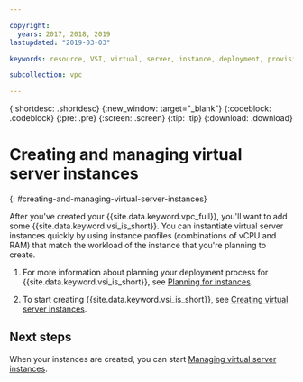 ```yaml
---

copyright:
  years: 2017, 2018, 2019
lastupdated: "2019-03-03"

keywords: resource, VSI, virtual, server, instance, deployment, provisioning, instantiate, managing

subcollection: vpc

---
```


{:shortdesc: .shortdesc}
{:new_window: target="_blank"}
{:codeblock: .codeblock}
{:pre: .pre}
{:screen: .screen}
{:tip: .tip}
{:download: .download}

# Creating and managing virtual server instances
{: #creating-and-managing-virtual-server-instances}

After you've created your {{site.data.keyword.vpc_full}}, you'll want to add some {{site.data.keyword.vsi_is_short}}. You can instantiate virtual server instances quickly by using instance profiles (combinations of vCPU and RAM) that match the workload of the instance that you're planning to create.

1. For more information about planning your deployment process for {{site.data.keyword.vsi_is_short}}, see [Planning for instances](/docs/vsi-is?topic=virtual-servers-is-planning-for-instances). 

2. To start creating {{site.data.keyword.vsi_is_short}}, see [Creating virtual server instances](/docs/vsi-is?topic=virtual-servers-is-creating-virtual-servers).

## Next steps

When your instances are created, you can start [Managing virtual server instances](/docs/vsi-is?topic=virtual-servers-is-managing-virtual-server-instances).
